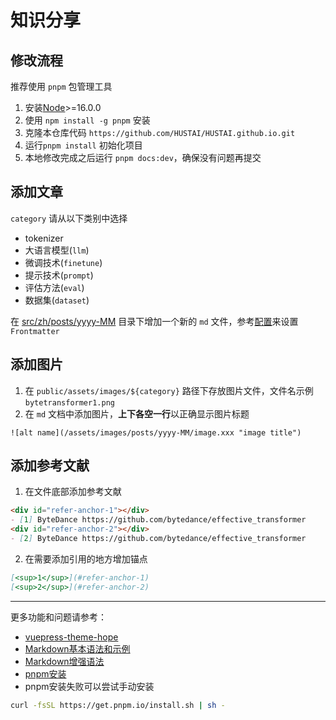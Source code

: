 # 知识分享

## 修改流程

推荐使用 `pnpm` 包管理工具
1. 安装[Node](https://nodejs.cn/download/)>=16.0.0
2. 使用 `npm install -g pnpm` 安装
3. 克隆本仓库代码 `https://github.com/HUSTAI/HUSTAI.github.io.git`
4. 运行`pnpm install` 初始化项目
5. 本地修改完成之后运行 `pnpm docs:dev`，确保没有问题再提交

## 添加文章

`category` 请从以下类别中选择

- tokenizer
- 大语言模型(`llm`)
- 微调技术(`finetune`)
- 提示技术(`prompt`)
- 评估方法(`eval`)
- 数据集(`dataset`)

在 [src/zh/posts/yyyy-MM](https://github.com/HUSTAI/HUSTAI.github.io/tree/main/src/zh/posts/) 目录下增加一个新的 `md` 文件，参考[配置](https://theme-hope.vuejs.press/zh/config/frontmatter/info.html)来设置 `Frontmatter`

## 添加图片
1. 在 `public/assets/images/${category}` 路径下存放图片文件，文件名示例 `bytetransformer1.png`
2. 在 `md` 文档中添加图片，**上下各空一行**以正确显示图片标题

```plain
![alt name](/assets/images/posts/yyyy-MM/image.xxx "image title")
```

## 添加参考文献

1. 在文件底部添加参考文献

```md
<div id="refer-anchor-1"></div>
- [1] ByteDance https://github.com/bytedance/effective_transformer
<div id="refer-anchor-2"></div>
- [2] ByteDance https://github.com/bytedance/effective_transformer
```

2. 在需要添加引用的地方增加锚点

```md
[<sup>1</sup>](#refer-anchor-1)
[<sup>2</sup>](#refer-anchor-2)
```

---

更多功能和问题请参考：

- [vuepress-theme-hope](https://theme-hope.vuejs.press/zh/guide/markdown/intro.html)
- [Markdown基本语法和示例](https://theme-hope.vuejs.press/zh/cookbook/markdown/)
- [Markdown增强语法](https://plugin-md-enhance.vuejs.press/zh/)
- [pnpm安装](https://pnpm.io/installation)
- pnpm安装失败可以尝试手动安装

```bash
curl -fsSL https://get.pnpm.io/install.sh | sh -
```

